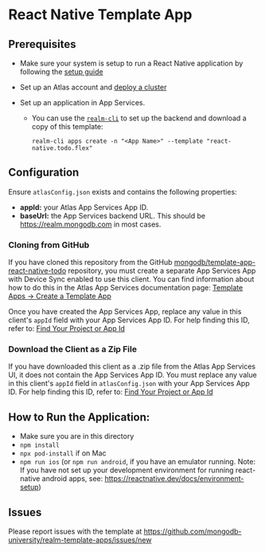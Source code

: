 # React Native Template App

## Prerequisites

- Make sure your system is setup to run a React Native application by following the [setup guide](https://reactnative.dev/docs/environment-setup)
- Set up an Atlas account and [deploy a cluster](https://www.mongodb.com/docs/atlas/tutorial/deploy-free-tier-cluster/)
- Set up an application in App Services.

  - You can use the [`realm-cli`](https://www.mongodb.com/docs/atlas/app-services/cli/) to set up the backend and download a copy of this template:

    ```
    realm-cli apps create -n "<App Name>" --template "react-native.todo.flex"
    ```

## Configuration

Ensure `atlasConfig.json` exists and contains the following properties:

- **appId:** your Atlas App Services App ID.
- **baseUrl:** the App Services backend URL. This should be https://realm.mongodb.com in most cases.

### Cloning from GitHub

If you have cloned this repository from the GitHub
[mongodb/template-app-react-native-todo](https://github.com/mongodb/template-app-react-native-todo.git)
repository, you must create a separate App Services App with Device Sync
enabled to use this client. You can find information about how to do this
in the Atlas App Services documentation page:
[Template Apps -> Create a Template App](https://www.mongodb.com/docs/atlas/app-services/reference/template-apps/#create-a-template-app)

Once you have created the App Services App, replace any value in this client's
`appId` field with your App Services App ID. For help finding this ID, refer
to: [Find Your Project or App Id](https://www.mongodb.com/docs/atlas/app-services/reference/find-your-project-or-app-id/)

### Download the Client as a Zip File

If you have downloaded this client as a .zip file from the Atlas App Services
UI, it does not contain the App Services App ID. You must replace any value
in this client's `appId` field in `atlasConfig.json` with your
App Services App ID. For help finding this ID, refer to:
[Find Your Project or App Id](https://www.mongodb.com/docs/atlas/app-services/reference/find-your-project-or-app-id/)

## How to Run the Application:

- Make sure you are in this directory
- `npm install`
- `npx pod-install` if on Mac
- `npm run ios` (or `npm run android`, if you have an emulator running. Note: If you have not set up your development environment for running react-native android apps, see: https://reactnative.dev/docs/environment-setup)

## Issues

Please report issues with the template at https://github.com/mongodb-university/realm-template-apps/issues/new
